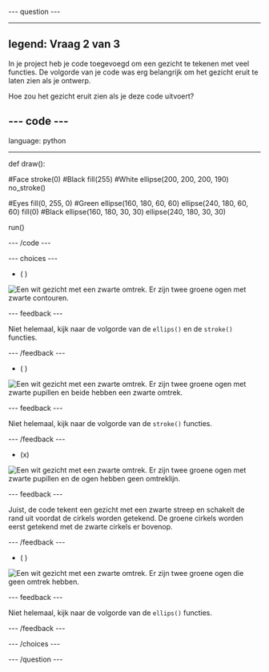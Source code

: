 --- question ---

---
legend: Vraag 2 van 3
---

In je project heb je code toegevoegd om een gezicht te tekenen met veel functies. De volgorde van je code was erg belangrijk om het gezicht eruit te laten zien als je ontwerp.

Hoe zou het gezicht eruit zien als je deze code uitvoert?

--- code ---
---
language: python

---

def draw():

  #Face stroke(0) #Black fill(255) #White ellipse(200, 200, 200, 190) no_stroke()

  #Eyes fill(0, 255, 0) #Green ellipse(160, 180, 60, 60) ellipse(240, 180, 60, 60) fill(0) #Black ellipse(160, 180, 30, 30) ellipse(240, 180, 30, 30)

run()

--- /code ---

--- choices ---

- ( )

![Een wit gezicht met een zwarte omtrek. Er zijn twee groene ogen met zwarte contouren.](images/face1.png)

 --- feedback ---

 Niet helemaal, kijk naar de volgorde van de `ellips()` en de `stroke()` functies.

 --- /feedback ---

- ( )

![Een wit gezicht met een zwarte omtrek. Er zijn twee groene ogen met zwarte pupillen en beide hebben een zwarte omtrek.](images/face2.png)

 --- feedback ---

 Niet helemaal, kijk naar de volgorde van de `stroke()` functies.

 --- /feedback ---

- (x)

![Een wit gezicht met een zwarte omtrek. Er zijn twee groene ogen met zwarte pupillen en de ogen hebben geen omtreklijn.](images/face3.png)

 --- feedback ---

 Juist, de code tekent een gezicht met een zwarte streep en schakelt de rand uit voordat de cirkels worden getekend. De groene cirkels worden eerst getekend met de zwarte cirkels er bovenop.

 --- /feedback ---

- ( )

![Een wit gezicht met een zwarte omtrek. Er zijn twee groene ogen die geen omtrek hebben.](images/face4.png)

 --- feedback ---

 Niet helemaal, kijk naar de volgorde van de `ellips()` functies.

 --- /feedback ---

--- /choices ---

--- /question ---
